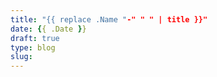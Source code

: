 ```yaml
---
title: "{{ replace .Name "-" " " | title }}"
date: {{ .Date }}
draft: true
type: blog
slug: 
---
```


